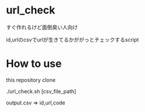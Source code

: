 # url_check

すぐ作れるけど面倒臭い人向け

id,urlのcsvでurlが生きてるかががっとチェックするscript

# How to use

this repository clone

./url_check.sh [csv_file_path]

output.csv => id,url,code
